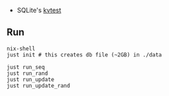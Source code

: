- SQLite's [kvtest](https://www.sqlite.org/src/file/test/kvtest.c)

## Run
```
nix-shell
just init # this creates db file (~2GB) in ./data

just run_seq
just run_rand
just run_update
just run_update_rand
```

